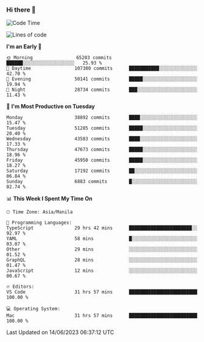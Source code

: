 ### Hi there 👋

<!--START_SECTION:waka-->
![Code Time](http://img.shields.io/badge/Code%20Time-4%2C069%20hrs%2018%20mins-blue)

![Lines of code](https://img.shields.io/badge/From%20Hello%20World%20I%27ve%20Written-101.5%20million%20lines%20of%20code-blue)

**I'm an Early 🐤** 

```text
🌞 Morning                65203 commits       ██████░░░░░░░░░░░░░░░░░░░   25.93 % 
🌆 Daytime                107380 commits      ███████████░░░░░░░░░░░░░░   42.70 % 
🌃 Evening                50141 commits       █████░░░░░░░░░░░░░░░░░░░░   19.94 % 
🌙 Night                  28734 commits       ███░░░░░░░░░░░░░░░░░░░░░░   11.43 % 
```
📅 **I'm Most Productive on Tuesday** 

```text
Monday                   38892 commits       ████░░░░░░░░░░░░░░░░░░░░░   15.47 % 
Tuesday                  51285 commits       █████░░░░░░░░░░░░░░░░░░░░   20.40 % 
Wednesday                43583 commits       ████░░░░░░░░░░░░░░░░░░░░░   17.33 % 
Thursday                 47673 commits       █████░░░░░░░░░░░░░░░░░░░░   18.96 % 
Friday                   45950 commits       █████░░░░░░░░░░░░░░░░░░░░   18.27 % 
Saturday                 17192 commits       ██░░░░░░░░░░░░░░░░░░░░░░░   06.84 % 
Sunday                   6883 commits        █░░░░░░░░░░░░░░░░░░░░░░░░   02.74 % 
```


📊 **This Week I Spent My Time On** 

```text
🕑︎ Time Zone: Asia/Manila

💬 Programming Languages: 
TypeScript               29 hrs 42 mins      ███████████████████████░░   92.97 % 
YAML                     58 mins             █░░░░░░░░░░░░░░░░░░░░░░░░   03.07 % 
Other                    29 mins             ░░░░░░░░░░░░░░░░░░░░░░░░░   01.52 % 
GraphQL                  28 mins             ░░░░░░░░░░░░░░░░░░░░░░░░░   01.47 % 
JavaScript               12 mins             ░░░░░░░░░░░░░░░░░░░░░░░░░   00.67 % 

🔥 Editors: 
VS Code                  31 hrs 57 mins      █████████████████████████   100.00 % 

💻 Operating System: 
Mac                      31 hrs 57 mins      █████████████████████████   100.00 % 
```


 Last Updated on 14/06/2023 06:37:12 UTC
<!--END_SECTION:waka-->


<!--
**rad182/rad182** is a ✨ _special_ ✨ repository because its `README.md` (this file) appears on your GitHub profile.

Here are some ideas to get you started:

- 🔭 I’m currently working on ...
- 🌱 I’m currently learning ...
- 👯 I’m looking to collaborate on ...
- 🤔 I’m looking for help with ...
- 💬 Ask me about ...
- 📫 How to reach me: ...
- 😄 Pronouns: ...
- ⚡ Fun fact: ...
-->
